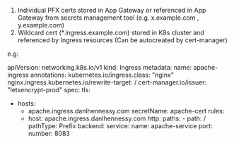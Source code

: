 1. Individual PFX certs stored in App Gateway or referenced in App Gateway from secrets management tool (e.g. x.example.com , y.example.com)
2. Wildcard cert (*.ingress.example.com) stored in K8s cluster and referenced by Ingress resources (Can be autocreated by cert-manager)
   
e.g: 

apiVersion: networking.k8s.io/v1
kind: Ingress
metadata:
  name: apache-ingress
  annotations:
    kubernetes.io/ingress.class: "nginx"
    nginx.ingress.kubernetes.io/rewrite-target: /
    cert-manager.io/issuer: "letsencrypt-prod"
spec:
  tls:
  - hosts:
    - apache.ingress.danlhennessy.com
    secretName: apache-cert
  rules:
    - host: apache.ingress.danlhennessy.com
      http:
        paths:
          - path: /
            pathType: Prefix
            backend:
              service:
                name: apache-service
                port:
                  number: 8083